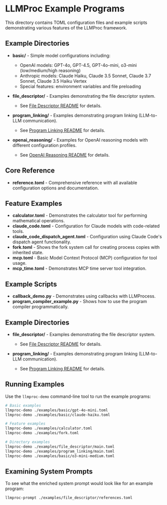 # LLMProc Example Programs

This directory contains TOML configuration files and example scripts demonstrating various features of the LLMProc framework.

## Example Directories

- **basic/** - Simple model configurations including:
  - OpenAI models: GPT-4o, GPT-4.5, GPT-4o-mini, o3-mini (low/medium/high reasoning)
  - Anthropic models: Claude Haiku, Claude 3.5 Sonnet, Claude 3.7 Sonnet, Claude 3.5 Haiku Vertex
  - Special features: environment variables and file preloading

- **file_descriptor/** - Examples demonstrating the file descriptor system.
  - See [File Descriptor README](file_descriptor/README.md) for details.

- **program_linking/** - Examples demonstrating program linking (LLM-to-LLM communication).
  - See [Program Linking README](program_linking/README.md) for details.

- **openai_reasoning/** - Examples for OpenAI reasoning models with different configuration profiles.
  - See [OpenAI Reasoning README](openai_reasoning/README.md) for details.

## Core Reference

- **reference.toml** - Comprehensive reference with all available configuration options and documentation.

## Feature Examples

- **calculator.toml** - Demonstrates the calculator tool for performing mathematical operations.
- **claude_code.toml** - Configuration for Claude models with code-related tools.
- **claude_code_dispatch_agent.toml** - Configuration using Claude Code's dispatch agent functionality.
- **fork.toml** - Shows the fork system call for creating process copies with inherited state.
- **mcp.toml** - Basic Model Context Protocol (MCP) configuration for tool usage.
- **mcp_time.toml** - Demonstrates MCP time server tool integration.

## Example Scripts

- **callback_demo.py** - Demonstrates using callbacks with LLMProcess.
- **program_compiler_example.py** - Shows how to use the program compiler programmatically.

## Example Directories

- **file_descriptor/** - Examples demonstrating the file descriptor system.
  - See [File Descriptor README](file_descriptor/README.md) for details.

- **program_linking/** - Examples demonstrating program linking (LLM-to-LLM communication).
  - See [Program Linking README](program_linking/README.md) for details.

## Running Examples

Use the `llmproc-demo` command-line tool to run the example programs:

```bash
# Basic examples
llmproc-demo ./examples/basic/gpt-4o-mini.toml
llmproc-demo ./examples/basic/claude-haiku.toml

# Feature examples
llmproc-demo ./examples/calculator.toml
llmproc-demo ./examples/fork.toml

# Directory examples
llmproc-demo ./examples/file_descriptor/main.toml
llmproc-demo ./examples/program_linking/main.toml
llmproc-demo ./examples/basic/o3-mini-medium.toml
```

## Examining System Prompts

To see what the enriched system prompt would look like for an example program:

```bash
llmproc-prompt ./examples/file_descriptor/references.toml
```